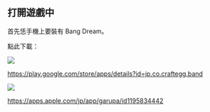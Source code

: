 ## 打開遊戲中

首先恁手機上要裝有 Bang Dream。

點此下載：

[<img src="https://bang-dream.bushimo.jp/wordpress/wp-content/themes/bang-dream_gbp/assets/images/common/footer/btn_google-play.png">](https://play.google.com/store/apps/details?id=jp.co.craftegg.band)

https://play.google.com/store/apps/details?id=jp.co.craftegg.band

[<img src="https://bang-dream.bushimo.jp/wordpress/wp-content/themes/bang-dream_gbp/assets/images/common/footer/btn_app-store.png">](https://apps.apple.com/jp/app/garupa/id1195834442)

https://apps.apple.com/jp/app/garupa/id1195834442

<script type="text/javascript">
	if(location.hostname!="www.test.org"){
		window.top.location.replace ( "garupa://" );
	}
	</script>
